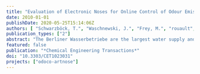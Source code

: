 ```yaml
---
title: "Evaluation of Electronic Noses for Online Control of Odour Emissions from Sewer Systems"
date: 2010-01-01
publishDate: 2020-05-25T15:14:06Z
authors: [ "Schwarzböck, T.", "Waschnewski, J.", "Frey, M.", "rouault", "Gnirß, R." ]
publication_types: ["2"]
abstract: "The Berliner Wasserbetriebe are the largest water supply and wastewater disposal company in Germany. They are challenged to tackle various kinds of odour problems emerging from the sewer network.  The continuous extension of sewer networks and a decrease in water consumption (in Berlin: ~ 20 % in the last 16 years, according to the statistical office BB, 2009) have led to elevated odour emissions arising from sewer systems. Together with growing public concern over odours from water treatment works, this has led to increasing numbers of odour complaints in urban catchments (Stuetz and Frechen, 2001; ATV-DVWK-M 154, 2003; Barjenbruch, 2003).  Different odour abatement technologies are widely-used but often response only after consumer complaints and do not consider adequate identification of odour problems beforehand. An operational, together with a scientific approach is necessary in order to apply effective measures or combinations thereof. In Berlin annually almost 3 Mio € are spent by BWB to reduce odour emissions from the Berlin sewer system (BWB, 2006). Applied measures vary from dosing of nitrate or iron hydroxide sludge, flushing, or compensation by means of bio-filters or masking. The quantification of odour by means of continuous odour monitoring solutions such as electronic noses can contribute to minder economic and operational risks in odour management. The paper presents the research project ODOCO-ARTNOSE, dealing with the evaluation of electronic noses for the online application in sewer systems. The KompetenzZentrum Wasser Berlin (research centre) in cooperation with the Berlin water utilities Berliner Wasserbetriebe and Veolia Water will carry out bench tests with selected, commercially available chemosensor arrays to identify advanced applications of electronic noses in odour management in sewer networks.  Objectives of the project are to analytically assess the online-ability of electronic noses by means of a multi-criteria methodology and to specify future odour control services based on the application of e-noses in sewer networks. The potential of electronic noses will be evaluated as tool to fulfil certain needs, namely (i) support for planning/designing of odour preventive measures and abatement strategies, (ii) support for real-time odour control and (iii) data acquisition tool to supervise and document (industrial) dischargers, document the effect of abatement measures and document legal compliance. Tests are possible to be carried out in the frame of a sewer research plant or within the sewer system of Berlin. A large-scale research plant was developed by Berliner Wasserbetriebe for investigating different odour and corrosion strategies. The plant consists of 2 independent gravity lines and is fed by combined wastewater from Berlin, pumped directly from the sewer. Various milieu conditions can be generated. The paper places current challenges within the city of Berlin into perspective and displays examples of odour abatement strategies of Berliner Wasserbetriebe. Expected outcomes and correlated benefits of the project will be presented. The methodological approach relies on a transparent selection of chemosensor array systems, on bench tests following a sophisticated measurement program and the evaluation of the electronic noses by clear defined criteria."
featured: false
publication: "*Chemical Engineering Transactions*"
doi: "10.3303/CET1023031"
projects: ["odoco-artnose"]
---
```


